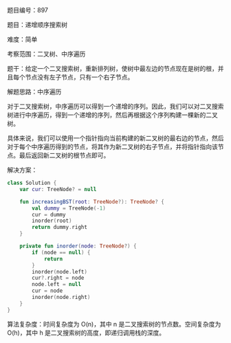 题目编号：897

题目：递增顺序搜索树

难度：简单

考察范围：二叉树、中序遍历

题干：给定一个二叉搜索树，重新排列树，使树中最左边的节点现在是树的根，并且每个节点没有左子节点，只有一个右子节点。

解题思路：中序遍历

对于二叉搜索树，中序遍历可以得到一个递增的序列。因此，我们可以对二叉搜索树进行中序遍历，得到一个递增的序列，然后再根据这个序列构建一棵新的二叉树。

具体来说，我们可以使用一个指针指向当前构建的新二叉树的最右边的节点，然后对于每个中序遍历得到的节点，将其作为新二叉树的右子节点，并将指针指向该节点。最后返回新二叉树的根节点即可。

解决方案：

```kotlin
class Solution {
    var cur: TreeNode? = null

    fun increasingBST(root: TreeNode?): TreeNode? {
        val dummy = TreeNode(-1)
        cur = dummy
        inorder(root)
        return dummy.right
    }

    private fun inorder(node: TreeNode?) {
        if (node == null) {
            return
        }
        inorder(node.left)
        cur?.right = node
        node.left = null
        cur = node
        inorder(node.right)
    }
}
```

算法复杂度：时间复杂度为 O(n)，其中 n 是二叉搜索树的节点数。空间复杂度为 O(h)，其中 h 是二叉搜索树的高度，即递归调用栈的深度。